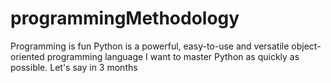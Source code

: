 # programmingMethodology
Programming is fun
Python is a powerful, easy-to-use and versatile object-oriented programming language
I want to master Python as quickly as possible. Let's say in 3 months
